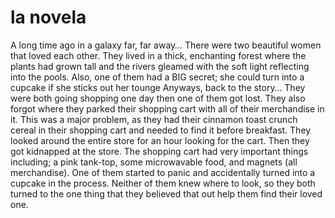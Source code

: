 # la novela

A long time ago in a galaxy far, far away…
There were two beautiful women that loved each other.
They lived in a thick, enchanting forest where the plants had grown tall and the rivers gleamed with the soft light reflecting into the pools.
Also, one of them had a BIG secret; she could turn into a cupcake if she sticks out her tounge
Anyways, back to the story…
They were both going shopping one day then one of them got lost.
They also forgot where they parked their shopping cart with all of their merchandise in it.
This was a major problem, as they had their cinnamon toast crunch cereal in their shopping cart and needed to find it before breakfast.
They looked around the entire store for an hour looking for the cart.
Then they got kidnapped at the store.
The shopping cart had very important things including; a pink tank-top, some microwavable food, and magnets (all merchandise).
One of them started to panic and accidentally turned into a cupcake in the process.
Neither of them knew where to look, so they both turned to the one thing that they believed that out help them find their loved one.